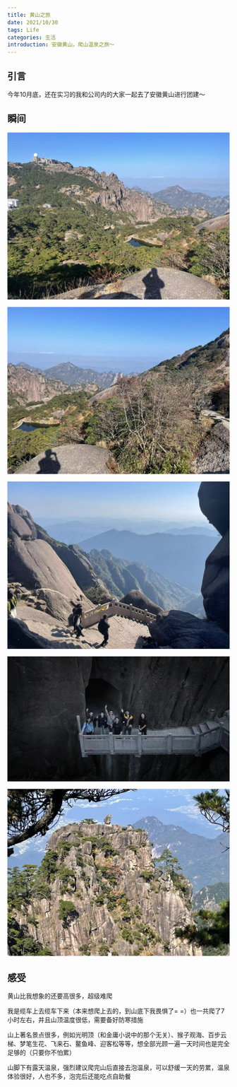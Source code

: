 ```yaml
---
title: 黄山之旅
date: 2021/10/30
tags: Life
categories: 生活
introduction: 安徽黄山，爬山温泉之旅～
---
```




## 引言

今年10月底，还在实习的我和公司内的大家一起去了安徽黄山进行团建～



## 瞬间

![image-20220127160140504](../images/artical-image/image-20220127160140504.png)



![image-20220127160152033](../images/artical-image/image-20220127160152033.png)



![image-20220127160157620](../images/artical-image/image-20220127160157620.png)



![image-20220127160203519](../images/artical-image/image-20220127160203519.png)



![image-20220127160208973](../images/artical-image/image-20220127160208973.png)



## 感受

黄山比我想象的还要高很多，超级难爬

我是缆车上去缆车下来（本来想爬上去的，到山底下我畏惧了= =）也一共爬了7小时左右，并且山顶温度很低，需要备好防寒措施

山上著名景点很多，例如光明顶（和金庸小说中的那个无关）、猴子观海、百步云梯、梦笔生花、飞来石、鳌鱼峰、迎客松等等，想全部光顾一遍一天时间也是完全足够的（只要你不怕累）

山脚下有露天温泉，强烈建议爬完山后直接去泡温泉，可以舒缓一天的劳累，温泉体验很好，人也不多，泡完后还能吃点自助餐

